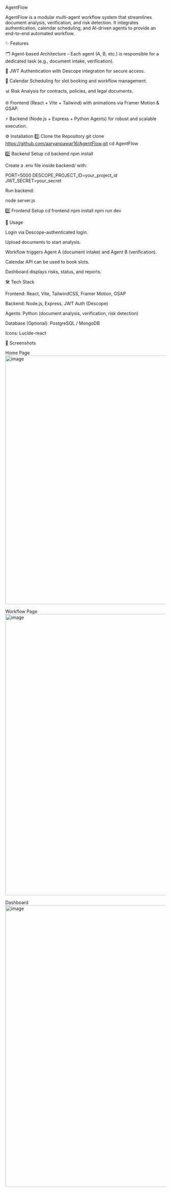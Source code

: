 AgentFlow

AgentFlow is a modular multi-agent workflow system that streamlines document analysis, verification, and risk detection.
It integrates authentication, calendar scheduling, and AI-driven agents to provide an end-to-end automated workflow.

✨ Features

🗂 Agent-based Architecture – Each agent (A, B, etc.) is responsible for a dedicated task (e.g., document intake, verification).

🔑 JWT Authentication with Descope integration for secure access.

📅 Calendar Scheduling for slot booking and workflow management.

📊 Risk Analysis for contracts, policies, and legal documents.

🌐 Frontend (React + Vite + Tailwind) with animations via Framer Motion & GSAP.

⚡ Backend (Node.js + Express + Python Agents) for robust and scalable execution.

⚙️ Installation
1️⃣ Clone the Repository
git clone https://github.com/aaryanpawar16/AgentFlow.git
cd AgentFlow

2️⃣ Backend Setup
cd backend
npm install


Create a .env file inside backend/ with:

PORT=5000
DESCOPE_PROJECT_ID=your_project_id
JWT_SECRET=your_secret


Run backend:

node server.js

3️⃣ Frontend Setup
cd frontend
npm install
npm run dev

🚀 Usage

Login via Descope-authenticated login.

Upload documents to start analysis.

Workflow triggers Agent A (document intake) and Agent B (verification).

Calendar API can be used to book slots.

Dashboard displays risks, status, and reports.

🛠️ Tech Stack

Frontend: React, Vite, TailwindCSS, Framer Motion, GSAP

Backend: Node.js, Express, JWT Auth (Descope)

Agents: Python (document analysis, verification, risk detection)

Database (Optional): PostgreSQL / MongoDB

Icons: Lucide-react

📸 Screenshots 

Home Page
<img width="1291" height="782" alt="image" src="https://github.com/user-attachments/assets/f1a24f8e-ad1d-4e8e-bf3a-4af5976ddc52" />

Workflow Page
<img width="1594" height="884" alt="image" src="https://github.com/user-attachments/assets/d819306d-be66-4aa0-a525-4532fa1d4f11" />

Dashboard
<img width="1693" height="886" alt="image" src="https://github.com/user-attachments/assets/9db082f3-a1e4-4f87-91fa-e3e623db70c9" />
